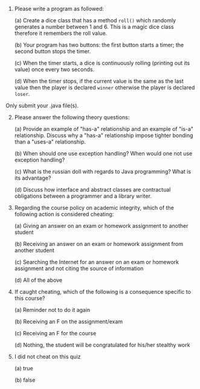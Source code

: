 1. Please write a program as followed:

   (a) Create a dice class that has a method `roll()` which randomly generates a number between 1 and 6.  This is a magic dice class therefore it remembers the  roll value.

   (b) Your program has two buttons: the first button starts a timer; the second button stops the timer.

   (c) When the timer starts, a dice is continuously rolling (printing out its value) once every two seconds.

   (d) When the timer stops, if the current value is the same as the last value then the player is declared `winner` otherwise the player is declared `loser`.

Only submit your .java file(s).

2. Please answer the following theory questions:

   (a) Provide an example of "has-a" relationship and an example of "is-a" relationship.  Discuss why a "has-a" relationship impose tighter bonding than a "uses-a" relationship.

   (b) When should one use exception handling?  When would one not use exception handling?

   (c) What is the russian doll with regards to Java programming?  What is its advantage?

   (d) Discuss how interface and abstract classes are contractual obligations between a programmer and a library writer.

3. Regarding the course policy on academic integrity, which of the following action is considered cheating:

   (a) Giving an answer on an exam or homework assignment to another student

   (b) Receiving an answer on an exam or homework assignment from another student

   (c) Searching the Internet for an answer on an exam or homework assignment and not citing the source of information

   (d) All of the above

4. If caught cheating, which of the following is a consequence specific to this course?

   (a) Reminder not to do it again

   (b) Receiving an F on the assignment/exam

   (c) Receiving an F for the course

   (d) Nothing, the student will be congratulated for his/her stealthy work

5. I did not cheat on this quiz

   (a) true

   (b) false
